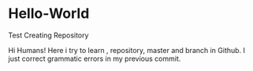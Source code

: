 # Hello-World
Test Creating Repository

Hi Humans!
Here i try to learn , repository, master and branch in Github.
I just correct grammatic errors in my previous commit.
